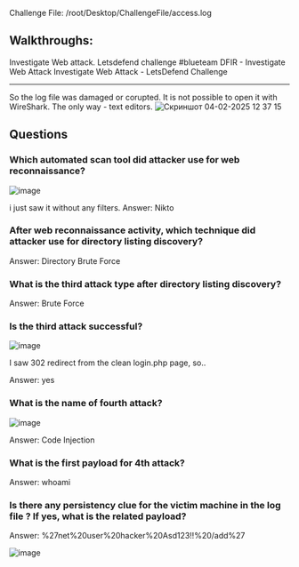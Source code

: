 Challenge File: /root/Desktop/ChallengeFile/access.log

## Walkthroughs:
Investigate Web attack. Letsdefend challenge #blueteam
DFIR - Investigate Web Attack
Investigate Web Attack - LetsDefend Challenge

------

So the log file was damaged or corupted. It is not possible to open it with WireShark. The only way - text editors.
![Скриншот 04-02-2025 12 37 15](https://github.com/user-attachments/assets/544d1640-6ca5-46cc-bfdb-c21e0b28733a)

## Questions

### Which automated scan tool did attacker use for web reconnaissance?

![image](https://github.com/user-attachments/assets/08fe8075-b424-4ec5-bd9d-00b0038d5f5c)

i just saw it without any filters.
Answer: Nikto

### After web reconnaissance activity, which technique did attacker use for directory listing discovery?

Answer: Directory Brute Force

### What is the third attack type after directory listing discovery?

Answer: Brute Force

### Is the third attack successful?

![image](https://github.com/user-attachments/assets/d85c0c89-0bc7-4336-9f45-32b402215bc7)

I saw 302 redirect from the clean login.php page, so..

Answer: yes

### What is the name of fourth attack?

![image](https://github.com/user-attachments/assets/e422a37c-7bfe-41df-bc6e-f440701fc2c4)

Answer: Code Injection

### What is the first payload for 4th attack?

Answer: whoami

### Is there any persistency clue for the victim machine in the log file ? If yes, what is the related payload?

Answer: %27net%20user%20hacker%20Asd123!!%20/add%27

![image](https://github.com/user-attachments/assets/9c0b0d31-3e84-4596-a69c-0a01efcb4e56)
